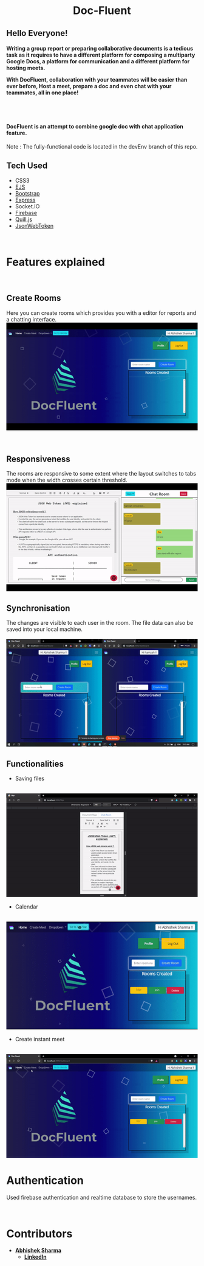 <h1 align="center"> 

 Doc-Fluent

</h1>

<h2> Hello Everyone! </h2> 
<h4>

Writing a group report or preparing collaborative documents is a tedious task as it requires to have a different platform for composing a multiparty Google Docs, a platform for communication and a different platform for hosting meets. 

With DocFluent, collaboration with your teammates will be easier than ever before, Host a meet, prepare a doc and even chat with your teammates, all in one place!
</h4>
<br/>
<br/>

<h4>
    DocFluent is an attempt to combine google doc with chat application feature. 
</h4>

 Note : The fully-functional code is located in the devEnv branch of this repo. 
 <br/>

## Tech Used

- CSS3
- [EJS](https://ejs.co/)
- [Bootstrap](https://getbootstrap.com/)
- [Express](https://expressjs.com/)
- Socket.IO
- [Firebase](https://firebase.google.com/)
- [Quill.js](https://quilljs.com/)
- [JsonWebToken](https://jwt.io/)

<br/>

# Features explained
<br/>

## Create Rooms

Here you can create rooms which provides you with a editor for reports and a chatting interface.
<img src="./Videos/createroom.gif" />

<br/>

## Responsiveness

The rooms are responsive to some extent where the layout switches to tabs mode when the width crosses certain threshold. 
<br/>
<img src="./Videos/responsiveness.gif" />
<br/>

## Synchronisation

The changes are visible to each user in the room. The file data  can also be saved into your local machine.  
<br/>
<img src="./Videos/synchronised.gif" />
<br/>

## Functionalities

- Saving files
<br/>
<img src="./Videos/print.gif" />
<br/>

- Calendar
<br/>
<img src="./Videos/calendar.gif" />
<br/>

- Create instant meet
<br/>
<img src="./Videos/meet.gif" />
    
<br/>



# Authentication

Used firebase authentication and realtime database to store the usernames. 

<br/>

# Contributors
<strong>

- <a href="https://github.com/Abhi-tech-09">Abhishek Sharma</a>
    - <a href="https://www.linkedin.com/in/abhishek-sharma-9904891b8/">LinkedIn</a>


</strong> 
